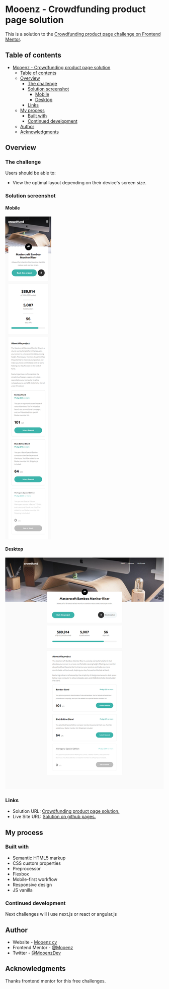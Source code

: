 # Mooenz - Crowdfunding product page solution

This is a solution to the [Crowdfunding product page challenge on Frontend Mentor](https://www.frontendmentor.io/challenges/crowdfunding-product-page-7uvcZe7ZR).

## Table of contents

- [Mooenz - Crowdfunding product page solution](#mooenz---crowdfunding-product-page-solution)
  - [Table of contents](#table-of-contents)
  - [Overview](#overview)
    - [The challenge](#the-challenge)
    - [Solution screenshot](#solution-screenshot)
      - [Mobile](#mobile)
      - [Desktop](#desktop)
    - [Links](#links)
  - [My process](#my-process)
    - [Built with](#built-with)
    - [Continued development](#continued-development)
  - [Author](#author)
  - [Acknowledgments](#acknowledgments)

## Overview

### The challenge

Users should be able to:

- View the optimal layout depending on their device's screen size.

### Solution screenshot

#### Mobile

![Mobile](./solution-capture/mooenz-mobile-solution.jpg)

#### Desktop

![Desktop](./solution-capture/mooenz-desktop-solution.jpg)

### Links

- Solution URL: [Crowdfunding product page solution.](https://www.frontendmentor.io/solutions/html-css-scss-flexbox-mobile-first-responsive-design-and-js-9GsmTqsWN)
- Live Site URL: [Solution on github pages.](https://mooenz.github.io/frontend-mentor-portafolio/crowdfunding-product-page-main/)

## My process

### Built with

- Semantic HTML5 markup
- CSS custom properties
- Preprocessor
- Flexbox
- Mobile-first workflow
- Responsive design
- JS vanilla

### Continued development

Next challenges will i use next.js or react or angular.js

## Author

- Website - [Mooenz cv](https://mooenz.github.io/curriculum-vitae/)
- Frontend Mentor - [@Mooenz](https://www.frontendmentor.io/profile/Mooenz)
- Twitter - [@MooenzDev](https://www.twitter.com/MooenzDev)

## Acknowledgments

Thanks frontend mentor for this free challenges.

